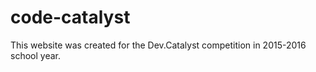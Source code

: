 # code-catalyst

This website was created for the Dev.Catalyst competition in 2015-2016 school year.
